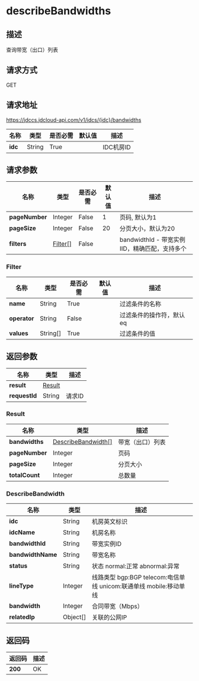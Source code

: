 # describeBandwidths


## 描述
查询带宽（出口）列表

## 请求方式
GET

## 请求地址
https://jdccs.jdcloud-api.com/v1/idcs/{idc}/bandwidths

|名称|类型|是否必需|默认值|描述|
|---|---|---|---|---|
|**idc**|String|True| |IDC机房ID|

## 请求参数
|名称|类型|是否必需|默认值|描述|
|---|---|---|---|---|
|**pageNumber**|Integer|False|1|页码, 默认为1|
|**pageSize**|Integer|False|20|分页大小，默认为20|
|**filters**|[Filter[]](describebandwidths#filter)|False| |bandwidthId - 带宽实例IID，精确匹配，支持多个<br>|

### <div id="filter">Filter</div>
|名称|类型|是否必需|默认值|描述|
|---|---|---|---|---|
|**name**|String|True| |过滤条件的名称|
|**operator**|String|False| |过滤条件的操作符，默认eq|
|**values**|String[]|True| |过滤条件的值|

## 返回参数
|名称|类型|描述|
|---|---|---|
|**result**|[Result](describebandwidths#result)| |
|**requestId**|String|请求ID|

### <div id="result">Result</div>
|名称|类型|描述|
|---|---|---|
|**bandwidths**|[DescribeBandwidth[]](describebandwidths#describebandwidth)|带宽（出口）列表|
|**pageNumber**|Integer|页码|
|**pageSize**|Integer|分页大小|
|**totalCount**|Integer|总数量|
### <div id="describebandwidth">DescribeBandwidth</div>
|名称|类型|描述|
|---|---|---|
|**idc**|String|机房英文标识|
|**idcName**|String|机房名称|
|**bandwidthId**|String|带宽实例ID|
|**bandwidthName**|String|带宽名称|
|**status**|String|状态 normal:正常 abnormal:异常|
|**lineType**|Integer|线路类型 bgp:BGP telecom:电信单线 unicom:联通单线 mobile:移动单线|
|**bandwidth**|Integer|合同带宽（Mbps）|
|**relatedIp**|Object[]|关联的公网IP|

## 返回码
|返回码|描述|
|---|---|
|**200**|OK|
